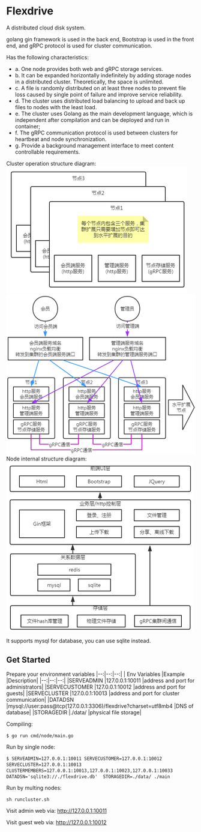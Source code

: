 # Flexdrive
A distributed cloud disk system.

golang gin framework is used in the back end, Bootstrap is used in the front end, and gRPC protocol is used for cluster communication.

Has the following characteristics:

- a. One node provides both web and gRPC storage services.
- b. It can be expanded horizontally indefinitely by adding storage nodes in a distributed cluster. Theoretically, the space is unlimited.
- c. A file is randomly distributed on at least three nodes to prevent file loss caused by single point of failure and improve service reliability.
- d. The cluster uses distributed load balancing to upload and back up files to nodes with the least load.
- e. The cluster uses Golang as the main development language, which is independent after compilation and can be deployed and run in container;
- f. The gRPC communication protocol is used between clusters for heartbeat and node synchronization.
- g. Provide a background management interface to meet content controllable requirements.


Cluster operation structure diagram:
<img src="https://github.com/uxff/flexdrive/raw/master/static/images/clusters-architecture.png">
<img src="https://github.com/uxff/flexdrive/raw/master/static/images/clusters-architecture2.png">
Node internal structure diagram:
<img src="https://github.com/uxff/flexdrive/raw/master/static/images/clusters-architecture3.png">

It supports mysql for database, you can use sqlite instead.

## Get Started
Prepare your environment variables
|--:|--:|--:|
| Env Variables	|Example	|Description|
|--:|--:|--:|
|SERVEADMIN	|127.0.0.1:10011	|address  and port for administrators|
|SERVECUSTOMER	|127.0.0.1:10012	|address and port for guests|
|SERVECLUSTER	|127.0.0.1:10013	|address and port for cluster communication|
|DATADSN	|mysql://user:pass@tcp(127.0.0.1:3306)/flexdrive?charset=utf8mb4	|DNS of database|
|STORAGEDIR	|./data/	|physical file storage|

Compiling:
```
$ go run cmd/node/main.go
```

Run by single node:
```
$ SERVEADMIN=127.0.0.1:10011 SERVECUSTOMER=127.0.0.1:10012 SERVECLUSTER=127.0.0.1:10013 CLUSTERMEMBERS=127.0.0.1:10013,127.0.0.1:10023,127.0.0.1:10033 DATADSN='sqlite3://./flexdrive.db'  STORAGEDIR=./data/ ./main
```


Run by multing nodes:
```
sh runcluster.sh
```

Visit admin web via: http://127.0.0.1:10011 

Visit guest web via: http://127.0.0.1:10012

